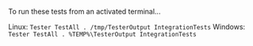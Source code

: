 To run these tests from an activated terminal...

Linux: `Tester TestAll . /tmp/TesterOutput IntegrationTests`
Windows: `Tester TestAll . %TEMP%\TesterOutput IntegrationTests`
